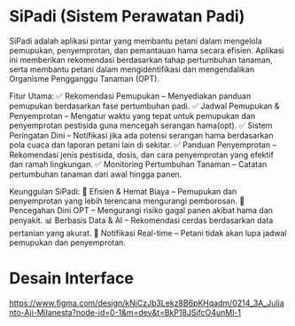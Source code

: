 # SiPadi (Sistem Perawatan Padi)

SiPadi adalah aplikasi pintar yang membantu petani dalam mengelola pemupukan, penyemprotan, dan pemantauan hama secara efisien. Aplikasi ini memberikan rekomendasi berdasarkan tahap pertumbuhan tanaman, serta membantu petani dalam mengidentifikasi dan mengendalikan Organisme Pengganggu Tanaman (OPT).

Fitur Utama:
✅ Rekomendasi Pemupukan – Menyediakan panduan pemupukan berdasarkan fase pertumbuhan padi.
✅ Jadwal Pemupukan & Penyemprotan – Mengatur waktu yang tepat untuk pemupukan dan penyemprotan pestisida guna mencegah serangan hama(opt).
✅ Sistem Peringatan Dini – Notifikasi jika ada potensi serangan hama berdasarkan pola cuaca dan laporan petani lain di sekitar.
✅ Panduan Penyemprotan – Rekomendasi jenis pestisida, dosis, dan cara penyemprotan yang efektif dan ramah lingkungan.
✅ Monitoring Pertumbuhan Tanaman – Catatan pertumbuhan tanaman dari awal hingga panen.

Keunggulan SiPadi:
🌱 Efisien & Hemat Biaya – Pemupukan dan penyemprotan yang lebih terencana mengurangi pemborosan.
🐛 Pencegahan Dini OPT – Mengurangi risiko gagal panen akibat hama dan penyakit.
📊 Berbasis Data & AI – Rekomendasi cerdas berdasarkan data pertanian yang akurat.
🔔 Notifikasi Real-time – Petani tidak akan lupa jadwal pemupukan dan penyemprotan.

# Desain Interface
https://www.figma.com/design/kNiCzJb3Lekz8B6pKHqadm/0214_3A_Julianto-Aji-Milanesta?node-id=0-1&m=dev&t=BkP18JSifcO4unMl-1
